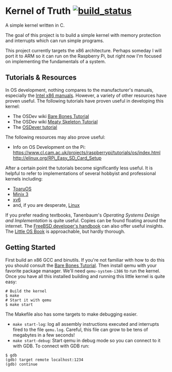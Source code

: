 Kernel of Truth [![build_status](https://travis-ci.org/iankronquist/kernel-of-truth.svg?branch=master)](https://travis-ci.org/iankronquist/kernel-of-truth)
===============

A simple kernel written in C.

The goal of this project is to build a simple kernel with memory protection and 
interrupts which can run simple programs.

This project currently targets the x86 architecture. Perhaps someday I will 
port it to ARM so it can run on the Raspberry Pi, but right now I'm focused on 
implementing the fundamentals of a system.

Tutorials & Resources
---------------------
In OS development, nothing compares to the manufacturer's manuals, especially
the [Intel x86 manuals][0]. However, a variety of other resources have proven
useful.
The following tutorials have proven useful in developing this kernel:
* The OSDev wiki [Bare Bones Tutorial][1]
* The OSDev wiki [Meaty Skeleton Tutorial][2]
* The [OSDever tutorial][3]

The following resources may also prove useful:
* Info on OS Development on the Pi:
	https://www.cl.cam.ac.uk/projects/raspberrypi/tutorials/os/index.html
	http://elinux.org/RPi_Easy_SD_Card_Setup

After a certain point the tutorials become significantly less useful. It is
helpful to refer to implementations of several hobbyist and professional
kernels including:

* [ToaruOS](https://github.com/klange/toaruos)
* [Minix 3](https://github.com/minix3/minix)
* [xv6](https://pdos.csail.mit.edu/6.828/2014/xv6.html)
* and, if you are desperate, [Linux](https://github.com/torvalds/linux/)

If you prefer reading textbooks, Tanenbaum's *Operating Systems Design and
Implementation* is quite useful. Copies can be found floating around the
internet. The [FreeBSD developer's handbook][5] can also offer useful insights.
The [Little OS Book][6] is approachable, but hardly thorough.

Getting Started
---------------
First build an x86 GCC and binutils. If you're not familiar with how to do this
you should consult the [Bare Bones Tutorial][0].
Then install qemu with your favorite package manager. We'll need
`qemu-system-i386` to run the kernel. Once you have all this installed building
and running this little kernel is quite easy:
```
# Build the kernel
$ make
# Start it with qemu
$ make start
```

The Makefile also has some targets to make debugging easier.
* `make start-log`: log all assembly instructions executed and interrupts fired
  to the file `qemu.log`. Careful, this file can grow to be tens of megabytes
  in a few seconds!
* `make start-debug`: Start qemu in debug mode so you can connect to it with
  GDB. To connect with GDB run:

```
$ gdb
(gdb) target remote localhost:1234
(gdb) continue
```

[0]:http://www.intel.com/content/www/us/en/processors/architectures-software-developer-manuals.html
[1]:http://wiki.osdev.org/C%2B%2B_Bare_Bones
[2]:http://wiki.osdev.org/User:Sortie/Meaty_Skeleton
[3]:http://www.osdever.net/bkerndev/Docs/gettingstarted.htm
[4]:https://github.com/raspberrypi/tools
[5]:https://www.freebsd.org/doc/en/books/developers-handbook/
[6]:http://littleosbook.github.io/book.pdf
